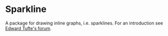 # Sparkline

A package for drawing inline graphs, i.e. sparklines.  For an introduction see [Edward Tufte's forum](https://www.edwardtufte.com/bboard/q-and-a-fetch-msg?msg_id=0001OR).
